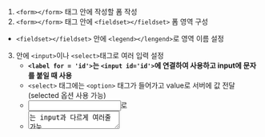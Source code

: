 1. `<form></form>` 태그 안에 작성할 폼 작성
2. `<form></form>` 태그 안에 `<fieldset></fieldset>` 폼 영역 구성
 - `<fieldset></fieldset>` 안에 `<legend></lengend>`로 영역 이름 설정
3. 안에 `<input>`이나 `<select>`태그로 여러 입력 설정
   - **`<label for = 'id'>`는 `<input id='id'>`에 연결하여 사용하고 input에 문자를 붙일 때 사용**
   - `<select>` 태그에는 `<option>` 태그가 들어가고 value로 서버에 값 전달 (selected 옵션 사용 가능)
   - <input type = 'text' list='id'>로 <datalist id ='id'>에 연결 가능
   - <textarea>는 input과 다르게 여러줄 가능
   - value, required, auto, placeholder, checked, autofocus, selected 등 여러가지 옵션 사용 가능
   - `value`는 어떤 type이 오느냐에 따라 다른데 대부분 text 타입이 아니면 서버에 보낼 값을 여기에 넣음  
ex) `<label>사과<input type = 'radio' name = 'fruits' value = 'apple'></label>` 또는 `<input type = 'text' value = 'default input value'>`
   - radio는 같은 name 옵션들과 엮어서 사용 (checkbox도 같은 name으로 묶음) ex) `<input type = 'radio' name ='test'>`
   - `<button>`은 <input type = "submit | reset">과 기능이 거의 동일하지만, <form> 밖에서 사용가능하고 css와 아이콘을 이용하여 꾸밀 수 있
